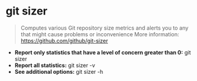 # git sizer
> Computes various Git repository size metrics and alerts you to any that might cause problems or inconvenience
> More information: <https://github.com/github/git-sizer>
- **Report only statistics that have a level of concern greater than 0:**
git sizer
- **Report all statistics:**
git sizer -v
- **See additional options:**
git sizer -h
